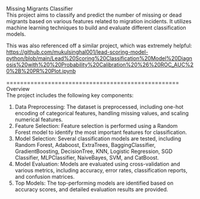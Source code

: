 Missing Migrants Classifier  
This project aims to classify and predict the number of missing or dead migrants based on various features related to migration incidents. It utilizes machine learning techniques to build and evaluate different classification models.  

This was also referenced off a similar project, which was extremely helpful:  
https://github.com/mukulsinghal001/lead-scoring-model-python/blob/main/Lead%20Scoring%20Classification%20Model%20Diagnosis%20with%20%20Probability%20Calibration%20%26%20ROC_AUC%20%2B%20PR%20Plot.ipynb  

==================================================  
Overview  
The project includes the following key components:  
1) Data Preprocessing: The dataset is preprocessed, including one-hot encoding of categorical features, handling missing values, and scaling numerical features.
2) Feature Selection: Feature selection is performed using a Random Forest model to identify the most important features for classification.
3) Model Selection: Several classification models are tested, including Random Forest, Adaboost, ExtraTrees, BaggingClassifier, GradientBoosting, DecisionTree, KNN, Logistic Regression, SGD Classifier, MLPClassifier, NaiveBayes, SVM, and CatBoost.
4) Model Evaluation: Models are evaluated using cross-validation and various metrics, including accuracy, error rates, classification reports, and confusion matrices.
5) Top Models: The top-performing models are identified based on accuracy scores, and detailed evaluation results are provided.
